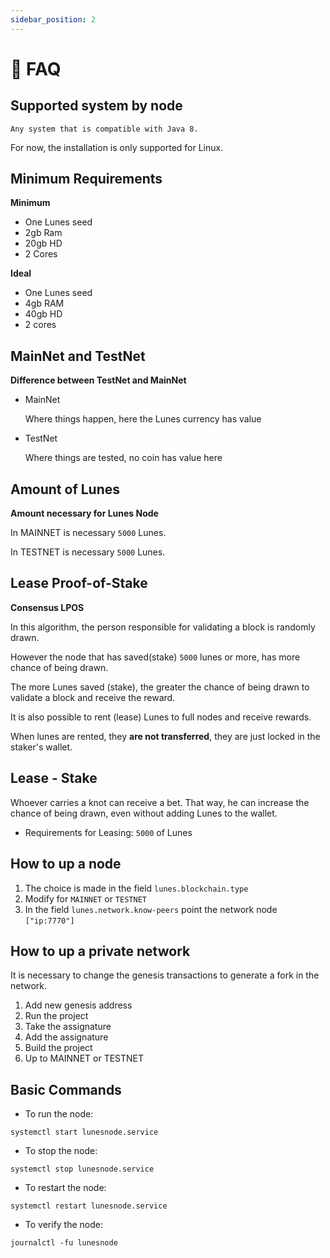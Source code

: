 ```yaml
---
sidebar_position: 2
---
```


#  🔩 FAQ

## Supported system by node

    Any system that is compatible with Java 8.

For now, the installation is only supported for Linux.

## Minimum Requirements

**Minimum**

- One Lunes seed
- 2gb Ram
- 20gb HD
- 2 Cores

**Ideal**

- One Lunes seed
- 4gb RAM
- 40gb HD
- 2 cores

## MainNet and TestNet

**Difference between TestNet and MainNet**

- MainNet

    Where things happen, here the Lunes currency has value

- TestNet

    Where things are tested, no coin has value here

## Amount of Lunes

**Amount necessary for Lunes Node**

In MAINNET is necessary `5000` Lunes.

In TESTNET is necessary `5000` Lunes.

## Lease Proof-of-Stake

**Consensus LPOS**

In this algorithm, the person responsible for validating a block is randomly drawn.

However the node that has saved(stake) `5000` lunes or more, has more chance of being drawn.

The more Lunes saved (stake), the greater the chance of being drawn to validate a block and receive the reward.

It is also possible to rent (lease) Lunes to full nodes and receive rewards.

When lunes are rented, they **are not transferred**, they are just locked in the staker's wallet.

## Lease - Stake

Whoever carries a knot can receive a bet. That way, he can increase the chance of being drawn, even without adding Lunes to the wallet.

- Requirements for Leasing: `5000` of Lunes

## How to up a node

1. The choice is made in the field `lunes.blockchain.type`
2. Modify for `MAINNET` or `TESTNET`
3. In the field `lunes.network.know-peers` point the network node `["ip:7770"]`

## How to up a private network

It is necessary to change the genesis transactions to generate a fork in the network.

1. Add new genesis address
2. Run the project
3. Take the assignature
4. Add the assignature
5. Build the project
6. Up to MAINNET or TESTNET

## Basic Commands

- To run the node:

```
systemctl start lunesnode.service
```

- To stop the node:

```
systemctl stop lunesnode.service
```

- To restart the node:

```
systemctl restart lunesnode.service
```

- To verify the node:

```
journalctl -fu lunesnode
```
